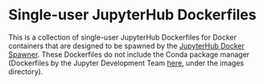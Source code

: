# Single-user JupyterHub Dockerfiles

This is a collection of single-user JupyterHub Dockerfiles for Docker containers that are designed to be spawned by the [JupyterHub Docker Spawner](https://jupyterhub-dockerspawner.readthedocs.io/en/latest/). These Dockerfiles do not include the Conda package manager (Dockerfiles by the Jupyter Development Team [here](https://github.com/jupyter/docker-stacks), under the images directory).
